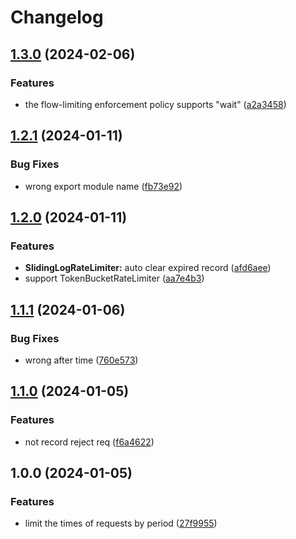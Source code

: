 # Changelog

## [1.3.0](https://github.com/xyy94813/RRNL-request-limiter-middleware/compare/v1.2.1...v1.3.0) (2024-02-06)


### Features

* the flow-limiting enforcement policy supports "wait" ([a2a3458](https://github.com/xyy94813/RRNL-request-limiter-middleware/commit/a2a3458dcb54fe9acb47fca34690a2c1ecb75bee))

## [1.2.1](https://github.com/xyy94813/RRNL-request-limiter-middleware/compare/v1.2.0...v1.2.1) (2024-01-11)


### Bug Fixes

* wrong export module name ([fb73e92](https://github.com/xyy94813/RRNL-request-limiter-middleware/commit/fb73e92a3f2bac51745635b7a1f98de33aa0596e))

## [1.2.0](https://github.com/xyy94813/RRNL-request-limiter-middleware/compare/v1.1.1...v1.2.0) (2024-01-11)


### Features

* **SlidingLogRateLimiter:** auto clear expired record ([afd6aee](https://github.com/xyy94813/RRNL-request-limiter-middleware/commit/afd6aee7bd527bd572fd9577aae7d6c60981a0c1))
* support TokenBucketRateLimiter ([aa7e4b3](https://github.com/xyy94813/RRNL-request-limiter-middleware/commit/aa7e4b354e7f434c5cf1d452a1afd0f3626fe627))

## [1.1.1](https://github.com/xyy94813/RRNL-request-limiter-middleware/compare/v1.1.0...v1.1.1) (2024-01-06)


### Bug Fixes

* wrong after time ([760e573](https://github.com/xyy94813/RRNL-request-limiter-middleware/commit/760e573ae46e9914e330da32c7bd9054801f9ed2))

## [1.1.0](https://github.com/xyy94813/RRNL-request-limiter-middleware/compare/v1.0.0...v1.1.0) (2024-01-05)


### Features

* not record reject req ([f6a4622](https://github.com/xyy94813/RRNL-request-limiter-middleware/commit/f6a46227b2126c4823ce27fd79110bac8c1f7036))

## 1.0.0 (2024-01-05)


### Features

* limit the times of requests by period ([27f9955](https://github.com/xyy94813/RRNL-request-limiter-middleware/commit/27f9955b3ed99a812f9eac08de38630fd6c117bb))
